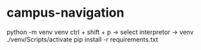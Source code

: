 # campus-navigation

python -m venv venv
ctrl + shift + p  ->  select interpretor  ->  venv 
./venv/Scripts/activate
pip install -r requirements.txt